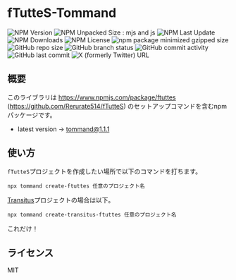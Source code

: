# fTutteS-Tommand

![NPM Version](https://img.shields.io/npm/v/tommand)
![NPM Unpacked Size : mjs and js](https://img.shields.io/npm/unpacked-size/tommand)
![NPM Last Update](https://img.shields.io/npm/last-update/tommand)
![NPM Downloads](https://img.shields.io/npm/dw/tommand)
![NPM License](https://img.shields.io/npm/l/tommand)
![npm package minimized gzipped size](https://img.shields.io/bundlejs/size/tommand)
![GitHub repo size](https://img.shields.io/github/repo-size/rerurate514/fTutteS-Tommand)
![GitHub branch status](https://img.shields.io/github/checks-status/rerurate514/fTutteS-Tommand/develop)
![GitHub commit activity](https://img.shields.io/github/commit-activity/m/rerurate514/fTutteS-Tommand)
![GitHub last commit](https://img.shields.io/github/last-commit/rerurate514/fTutteS-Tommand)
![X (formerly Twitter) URL](https://img.shields.io/twitter/url?url=https%3A%2F%2Fx.com%2Frerurate)

## 概要
このライブラリは https://www.npmjs.com/package/ftuttes (https://github.com/Rerurate514/fTutteS) のセットアップコマンドを含むnpmパッケージです。
- latest version -> tommand@1.1.1

## 使い方
`fTutteS`プロジェクトを作成したい場所で以下のコマンドを打ちます。
```shell
npx tommand create-ftuttes 任意のプロジェクト名
```

[Transitus](https://www.npmjs.com/package/transitus)プロジェクトの場合は以下。
```shell
npx tommand create-transitus-ftuttes 任意のプロジェクト名
```

これだけ！

## ライセンス
MIT
